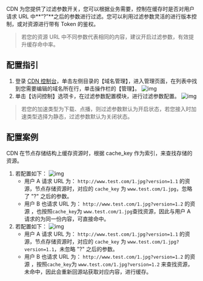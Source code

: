 CDN 为您提供了过滤参数开关，您可以根据业务需要，控制在缓存时是否对用户请求 URL 中**“?”**之后的参数进行过滤。您可以利用过滤参数灵活的进行版本控制，或对资源进行带有 Token 的鉴权。
> 若您的资源 URL 中不同参数代表相同的内容，建议开启过滤参数，有效提升缓存命中率。

## 配置指引
1. 登录 [CDN 控制台](https://console.cloud.tencent.com/cdn)，单击左侧目录的【域名管理】，进入管理页面，在列表中找到您需要编辑的域名所在行，单击操作栏的【管理】。
![img](https://main.qcloudimg.com/raw/90529e7508d4a9d8166b34ff4f1aa37c.png)
2. 单击【访问控制】选项卡，在过滤参数配置模块，进行过滤参数配置。
![img](https://main.qcloudimg.com/raw/c62b2afcd3702542677772a7872bd0e2.png)

>若您的加速类型为下载、点播，则过滤参数默认为开启状态，若您接入时加速类型选择为静态，过滤参数默认为关闭状态。

## 配置案例
CDN 在节点存储结构上缓存资源时，根据 cache_key 作为索引，来查找存储的资源。
1. 若配置如下：
   ![img](https://main.qcloudimg.com/raw/9fafd815873f3f3b13ba9d17124efcca.png)
   - 用户 A 请求 URL 为： `http://www.test.com/1.jpg?version=1.1` 的资源，节点存储资源时，对应的 `cache_key` 为 `www.test.com/1.jpg`，忽略了 "?" 之后的参数。
   - 用户 B 也请求 URL 为： `http://www.test.com/1.jpg?version=1.2` 的资源 ，也按照`cache_key`为 `www.test.com/1.jpg`查找资源，因此与用户 A 请求的为同一份内容，可直接命中。
2. 若配置如下：
   ![img](https://main.qcloudimg.com/raw/045c3b7269034dde91359deea66433d3.png)
   - 用户 A 请求 URL 为： `http://www.test.com/1.jpg?version=1.1` 的资源，节点存储资源时，对应的 `cache_key` 为 `www.test.com/1.jpg?version=1.1`，未忽略 "?" 之后的参数。
   - 用户 B 也请求 URL 为： `http://www.test.com/1.jpg?version=1.2` 的资源 ，按照`cache_key`为 `www.test.com/1.jpg?version=1.2` 来查找资源，未命中，因此会重新回源站获取对应内容，进行缓存。
